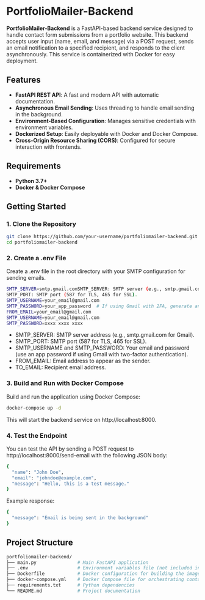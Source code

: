 # PortfolioMailer-Backend

**PortfolioMailer-Backend** is a FastAPI-based backend service designed to handle contact form submissions from a portfolio website. This backend accepts user input (name, email, and message) via a POST request, sends an email notification to a specified recipient, and responds to the client asynchronously. This service is containerized with Docker for easy deployment.

## Features

- **FastAPI REST API**: A fast and modern API with automatic documentation.
- **Asynchronous Email Sending**: Uses threading to handle email sending in the background.
- **Environment-Based Configuration**: Manages sensitive credentials with environment variables.
- **Dockerized Setup**: Easily deployable with Docker and Docker Compose.
- **Cross-Origin Resource Sharing (CORS)**: Configured for secure interaction with frontends.

## Requirements

- **Python 3.7+**
- **Docker & Docker Compose**

## Getting Started

### 1. Clone the Repository

```bash
git clone https://github.com/your-username/portfoliomailer-backend.git
cd portfoliomailer-backend
```
### 2. Create a .env File
Create a .env file in the root directory with your SMTP configuration for sending emails.
``` bash
SMTP_SERVER=smtp.gmail.comSMTP_SERVER: SMTP server (e.g., smtp.gmail.com for Gmail).
SMTP_PORT: SMTP port (587 for TLS, 465 for SSL).
SMTP_USERNAME=your_email@gmail.com
SMTP_PASSWORD=your_app_password  # If using Gmail with 2FA, generate an app password
FROM_EMAIL=your_email@gmail.com
SMTP_USERNAME=your_email@gmail.com
SMTP_PASSWORD=xxxx xxxx xxxx
```
- SMTP_SERVER: SMTP server address (e.g., smtp.gmail.com for Gmail).
- SMTP_PORT: SMTP port (587 for TLS, 465 for SSL).
- SMTP_USERNAME and SMTP_PASSWORD: Your email and password (use an app password if using Gmail  with two-factor authentication).
- FROM_EMAIL: Email address to appear as the sender.
- TO_EMAIL: Recipient email address.

### 3. Build and Run with Docker Compose
Build and run the application using Docker Compose:

```bash
docker-compose up -d
```
This will start the backend service on http://localhost:8000.

### 4. Test the Endpoint
You can test the API by sending a POST request to http://localhost:8000/send-email with the following JSON body:
```bash
{
  "name": "John Doe",
  "email": "johndoe@example.com",
  "message": "Hello, this is a test message."
}
```
Example response:
```bash
{
  "message": "Email is being sent in the background"
}
```

## Project Structure

```bash
portfoliomailer-backend/
├── main.py               # Main FastAPI application
├── .env                  # Environment variables file (not included in version control)
├── Dockerfile            # Docker configuration for building the image
├── docker-compose.yml    # Docker Compose file for orchestrating containers
├── requirements.txt      # Python dependencies
└── README.md             # Project documentation
```



